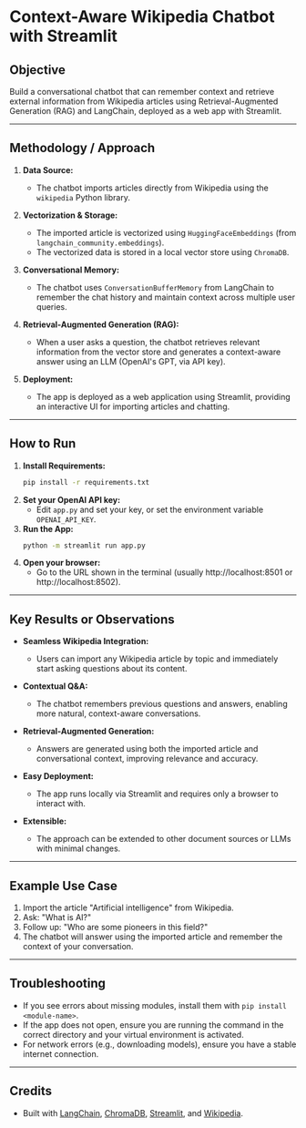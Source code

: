 # Context-Aware Wikipedia Chatbot with Streamlit

## Objective

Build a conversational chatbot that can remember context and retrieve external information from Wikipedia articles using Retrieval-Augmented Generation (RAG) and LangChain, deployed as a web app with Streamlit.

---

## Methodology / Approach

1. **Data Source:**
   - The chatbot imports articles directly from Wikipedia using the `wikipedia` Python library.

2. **Vectorization & Storage:**
   - The imported article is vectorized using `HuggingFaceEmbeddings` (from `langchain_community.embeddings`).
   - The vectorized data is stored in a local vector store using `ChromaDB`.

3. **Conversational Memory:**
   - The chatbot uses `ConversationBufferMemory` from LangChain to remember the chat history and maintain context across multiple user queries.

4. **Retrieval-Augmented Generation (RAG):**
   - When a user asks a question, the chatbot retrieves relevant information from the vector store and generates a context-aware answer using an LLM (OpenAI's GPT, via API key).

5. **Deployment:**
   - The app is deployed as a web application using Streamlit, providing an interactive UI for importing articles and chatting.

---

## How to Run

1. **Install Requirements:**
   ```bash
   pip install -r requirements.txt
   ```
2. **Set your OpenAI API key:**
   - Edit `app.py` and set your key, or set the environment variable `OPENAI_API_KEY`.
3. **Run the App:**
   ```bash
   python -m streamlit run app.py
   ```
4. **Open your browser:**
   - Go to the URL shown in the terminal (usually http://localhost:8501 or http://localhost:8502).

---

## Key Results or Observations

- **Seamless Wikipedia Integration:**
  - Users can import any Wikipedia article by topic and immediately start asking questions about its content.

- **Contextual Q&A:**
  - The chatbot remembers previous questions and answers, enabling more natural, context-aware conversations.

- **Retrieval-Augmented Generation:**
  - Answers are generated using both the imported article and conversational context, improving relevance and accuracy.

- **Easy Deployment:**
  - The app runs locally via Streamlit and requires only a browser to interact with.

- **Extensible:**
  - The approach can be extended to other document sources or LLMs with minimal changes.

---

## Example Use Case

1. Import the article "Artificial intelligence" from Wikipedia.
2. Ask: "What is AI?"
3. Follow up: "Who are some pioneers in this field?"
4. The chatbot will answer using the imported article and remember the context of your conversation.

---

## Troubleshooting
- If you see errors about missing modules, install them with `pip install <module-name>`.
- If the app does not open, ensure you are running the command in the correct directory and your virtual environment is activated.
- For network errors (e.g., downloading models), ensure you have a stable internet connection.

---

## Credits
- Built with [LangChain](https://python.langchain.com/), [ChromaDB](https://www.trychroma.com/), [Streamlit](https://streamlit.io/), and [Wikipedia](https://pypi.org/project/wikipedia/). 